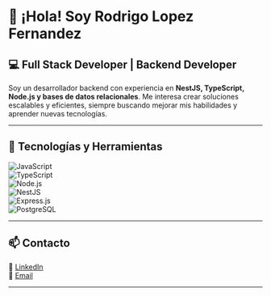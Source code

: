 # 👋 ¡Hola! Soy Rodrigo Lopez Fernandez  

## 💻 Full Stack Developer | Backend Developer  

Soy un desarrollador backend con experiencia en **NestJS, TypeScript, Node.js y bases de datos relacionales**. Me interesa crear soluciones escalables y eficientes, siempre buscando mejorar mis habilidades y aprender nuevas tecnologías.  

---

## 🚀 Tecnologías y Herramientas  

![JavaScript](https://img.shields.io/badge/JavaScript-F7DF1E?style=for-the-badge&logo=javascript&logoColor=black)  
![TypeScript](https://img.shields.io/badge/TypeScript-3178C6?style=for-the-badge&logo=typescript&logoColor=white)  
![Node.js](https://img.shields.io/badge/Node.js-339933?style=for-the-badge&logo=node.js&logoColor=white)  
![NestJS](https://img.shields.io/badge/NestJS-E0234E?style=for-the-badge&logo=nestjs&logoColor=white)  
![Express.js](https://img.shields.io/badge/Express.js-000000?style=for-the-badge&logo=express&logoColor=white)  
![PostgreSQL](https://img.shields.io/badge/PostgreSQL-336791?style=for-the-badge&logo=postgresql&logoColor=white)  

---

## 📫 Contacto  

🔗 [LinkedIn](https://www.linkedin.com/in/rodrigo-lopez-fernandez-2448291b7)  
📧 [Email](mailto:rodrigolopez010l@gmail.com)  

---
